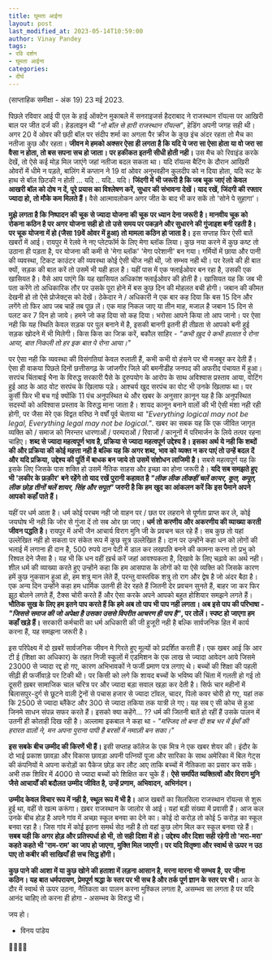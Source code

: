 ```yaml
---
title: घूमता आईना
layout: post
last_modified_at: 2023-05-14T10:59:00
author: Vinay Pandey
tags:
- रवि दर्शन
- घूमता आईना
categories:
- दीर्घ
---
```

(साप्ताहिक समीक्षा - अंक 19)
23 मई 2023.

पिछले रविवार आई पी एल के हाई ऑक्टेन मुकाबले में सनराइजर्स हैदराबाद ने राजस्थान रॉयल्स पर आखिरी बाल पर जीत दर्ज की। हेडलाइन थी *"नो बॉल से हारी राजस्थान रॉयल्स"*, हेडिंग अपनी जगह सही थी। अगर 20 वें ओवर की छठी बॉल पर संदीप शर्मा का अगला पैर क्रीज के कुछ इंच अंदर रहता तो मैच का नतीजा कुछ और रहता। **जीवन मे हमको अक्सर ऐसा ही लगता है कि यदि ये जरा सा ऐसा होता या वो जरा सा वैसा न होता, तो बस सपना सच हो जाता। पर हकीकत इतनी सीधी होती नही।** उस मैच को रिवाइंड करके देखें, तो ऐसे कई मोड़ मिल जाएंगे जहां नतीजा बदल सकता था। यदि रॉयल्स बैटिंग के दौरान आखिरी ओवरों में धीमे न पड़ते, बालिंग में कप्तान ने 19 वां ओवर अनुभवहीन कुलदीप को न दिया होता, यदि रूट के हाथ से बॉल छिटकी न होती ... यदि .. यदि.. यदि। **जिंदगी में भी जरूरी है कि जब चूक जाएं तो केवल आखरी बॉल को दोष न दें, पूरे प्रयास का विश्लेषण करें, सुधार की संभावना देखें। याद रखें, जिंदगी की रफ्तार ज्यादा हो, तो मौके कम मिलते हैं।** वैसे आत्मावलोकन अगर जीत के बाद भी कर सकें तो 'सोने पे सुहागा'। 

**मुझे लगता है कि निष्पादन की चूक से ज्यादा योजना की चूक पर ध्यान देना जरूरी है। मानवीय चूक को रोकना कठिन है पर अगर योजना सही हो तो उसे समय पर पकड़ने और सुधारने की गुंजाइश बनी रहती है। पर चूक योजना में हो (जैसा 19वें ओवर में हुआ) तो मामला कठिन हो जाता है।** इस सप्ताह फिर ऐसी बातें खबरों में आई। रायपुर में रेलवे ने नए प्लेटफॉर्म के लिए मेगा ब्लॉक लिया। कुछ नया करने में कुछ कष्ट तो उठाना ही पड़ता है, पर योजना की कमी से 'मेगा ब्लॉक' 'मेगा परेशानी' बन गया। गर्मियों में छाया और पानी की व्यवस्था, टिकट काउंटर की व्यवस्था कोई ऐसी चीज नही थी, जो सम्भव नही थी। पर रेलवे की ही बात क्यों, सड़क की बात करें तो उसमें भी यही हाल है। यहीं पास में एक फ्लाईओवर बन रहा है, उसकी एक खासियत है। वैसे आप पाएंगे कि यह खासियत अधिकांश फ्लाईओवर की होती है। खासियत यह कि जब भी पता करेंगे तो अधिकारिक तौर पर उसके पूरा होने में बस कुछ दिन की मोहलत बची होगी। जबान की कीमत देखनी हो तो ऐसे प्रोजेक्ट्स को देखें। ठेकेदार ने / अधिकारी ने एक बार कह दिया कि बस 15 दिन और लगेंगे तो फिर आप जब चाहें तब पूछ लें। एक माह निकल जाए या तीन माह, मजाल है जबान 15 दिन से पलट कर 7 दिन हो जाये। हमने जो कह दिया सो कह दिया। भरोसा आपने किया तो आप जानो। पर ऐसा नही कि यह स्थिति केवल सड़क पर पुल बनाने में है, इसकी बानगी इतनी ही तीव्रता से आपको बनी हुई सड़क खोदने में भी मिलेगी। किस किस का जिक्र करें, बकौल साहिर - *"कभी ख़ुद पे कभी हालात पे रोना आया, बात निकली तो हर इक बात पे रोना आया।"* 

पर ऐसा नही कि व्यवस्था की विसंगतियां केवल रुलाती हैं, कभी कभी वो हंसने पर भी मजबूर कर देती हैं। ऐसा ही वाकया पिछले दिनों छत्तीसगढ़ के जांजगीर जिले की बमनीडीह जनपद की अफरीद पंचायत में हुआ। सरपंच चिंताबाई भैना के विरुद्ध सरकारी पैसे के दुरुपयोग के आरोप के साथ अविश्वास प्रस्ताव आया, वोटिंग हुई आठ के आठ वोट सरपंच के खिलाफ पड़े। आश्चर्य खुद सरपंच का वोट भी उनके खिलाफ था। पर कुर्सी फिर भी बच गई क्योंकि 11 पंच अनुपस्थित थे और खबर के अनुसार क़ानून यह है कि अनुपस्थित सदस्यों को अविश्वास प्रस्ताव के विरुद्ध माना जाता है। शायद कानून बनाने वालों की भी ऐसी मंशा नही रही होगी, पर जैसा मेरे एक विद्वत वरिष्ठ ने वर्षों पूर्व चेताया था *"Everything logical may not be legal, Everything legal may not be logical."*. खबर का सबक यह कि एक जीवित जागृत व्यक्ति को / समाज को निरन्तर धारणाओं / परम्पराओं / रिवाजों / कानूनों में परिमार्जन के लिये तत्पर रहना चाहिए। **शब्द से ज्यादा महत्वपूर्ण भाव है, प्रक्रिया से ज्यादा महत्वपूर्ण उद्देश्य है। इसका अर्थ ये नही कि शब्दों की और प्रक्रिया की कोई महत्ता नही है बल्कि यह कि अगर शब्द, भाव को व्यक्त न कर पाएं तो उन्हें बदल दें और यदि प्रक्रिया, उद्देश्य की पूर्ति में बाधक बन जाये तो उसमें संशोधन लाजिमी है।** सबसे महत्वपूर्ण यह कि इसके लिए जिसके पास शक्ति हो उसमें नैतिक साहस और इच्छा का होना जरूरी है। **यदि सब समझते हुए भी 'लकीर के फ़क़ीर' बने रहेंगे तो याद रखें पुरानी कहावत है *"लीक लीक लीकहीं चलें कायर, कूत, कपूत, लीक छोड़ तीनों चलें शायर, सिंह और सपूत"* जरुरी है कि हम खुद का आंकलन करें कि इस पैमाने अपने आपको कहाँ पाते हैं।**

यहीं पर धर्म आता है। धर्म कोई परचम नही जो वाहन पर / छत पर लहराने से पूर्णता प्राप्त कर ले, कोई जयघोष भी नही कि जोर से गुंजा दें तो सब ओर छा जाए। **धर्म तो करणीय और अकरणीय की व्याख्या करती जीवन पद्धति है।** रायपुर में अभी जैन आचार्य विराग मुनि जी के प्रवचन चल रहे हैं। सब कुछ तो यहां उल्लेखित नही हो सकता पर संकेत रूप में कुछ सूत्र उल्लेखित हैं। दान पर उन्होंने कहा धन को लोगों की भलाई में लगाना ही दान है, 500 रुपये दान पेटी में डाल कर लखपति बनने की कामना करना तो प्रभु को रिश्वत देने जैसा है। यह भी कि धन वहीं ख़र्च करें जहां आवश्यकता है, दिखावे के लिए चढ़ावे का अर्थ नही। शील धर्म की व्याख्या करते हुए उन्होंने कहा कि हम आसपास के लोगों को या ऐसे व्यक्ति को जिसके कारण हमें कुछ नुकसान हुआ हो, हम शत्रु मान लेते हैं, परन्तु वास्तविक शत्रु तो राग और द्वेष है जो अंदर बैठा है। एक अन्य दिन उन्होंने कहा हम धार्मिक उतनी ही देर रहते हैं जितनी देर प्रवचन सुनते हैं, बाहर जा कर फिर झूठ बोलने लगते हैं, टैक्स चोरी करते हैं और ऐसा करके अपने आपको बहुत होशियार समझने लगते हैं। **भौतिक सुख के लिए हम इतने पाप करते हैं कि हमे अब तो पाप भी पाप नही लगता। अब इसे पाप की परिभाषा - *"जिससे समाज की जो अपेक्षा है उसका उससे विपरीत आचरण ही पाप है"*, पर तोलें। स्पष्ट हो जाएगा हम कहाँ खड़े हैं।** सरकारी कर्मचारी का धर्म अधिकारी की जी हुजूरी नही है बल्कि सार्वजनिक हित में कार्य करना हैं, यह समझना जरूरी है। 

इस परिपेक्ष्य में दो ख़बरें सार्वजनिक जीवन मे गिरते हुए मूल्यों को प्रदर्शित करती हैं। एक खबर आई कि आर टी ई (शिक्षा का अधिकार) के तहत निजी स्कूलों में एडमिशन के एक लाख से ज्यादा आवेदन आये जिसमे 23000 से ज्यादा रद्द हो गए, कारण अभिभावकों ने फर्जी प्रमाण पत्र लगाए थे। बच्चों की शिक्षा की पहली सीढ़ी ही फर्जीवाड़े पर टिकी थी। पर किसी को लगे कि शायद बच्चों के भविष्य की चिंता में गलती हो गई तो दूसरी ख़बर सामाजिक चाल चरित्र पर और ज्यादा बड़ा सवाल खड़ा कर देती है। सिर्फ चार महीनों में बिलासपुर-दुर्ग से छूटने वाली ट्रेनों से पचास हजार से ज्यादा टॉवल, चादर, पिलो कवर चोरी हो गए, यहां तक कि 2500 से ज्यादा ब्लैंकेट और 300 से ज्यादा तकिया तक यात्री ले गए। यह सब ए सी कोच से हुआ जिनमे साधन संपन्न सफर करते हैं। इसको क्या कहेंगे... ?? धर्म की जितनी बातें हो रहीं हैं उसके पालन में उतनी ही कोताही दिख रही है। अल्लामा इकबाल ने कहा था - 
*"मस्जिद तो बना दी शब भर में ईमाँ की हरारत वालों ने,*
*मन अपना पुराना पापी है बरसों में नमाज़ी बन सका।"*

**इस सबके बीच उम्मीद की किरणें भी हैं।** इसी सप्ताह कॉलेज के एक मित्र ने एक खबर शेयर की। इंदौर के दो भाई प्रकाश छावड़ा और विकास छावड़ा अपनी पत्नियों पूजा और सारिका के साथ अमेरिका में बिल गेट्स की कंपनियों मे अपना करोड़ों का पैकेज छोड़ कर लौट आए ताकि बच्चों में नैतिकता का प्रसार कर सकें। अभी तक शिविर में 4000 से ज्यादा बच्चों को शिक्षित कर चुके हैं। **ऐसे समर्पित व्यक्तित्वों और विराग मुनि जैसे आचार्यों की बदौलत उम्मीद जीवित है, उन्हें प्रणाम, अभिवादन, अभिनंदन।**

**उम्मीद केवल विचार रूप में नही है, स्थूल रूप में भी है।** आज खबरों का सिलसिला राजस्थान रॉयल्स से शुरू हुई था, वहीं से खत्म करूंगा। ख़बर राजस्थान के जालोर से आई। यहां बड़ी संख्या में प्रवासी हैं। आज कल उनके बीच होड़ है अपने गांव में अच्छा स्कूल बनवा का देने का। कोई दो करोड़ तो कोई 5 करोड़ का स्कूल बनवा रहा है। जिस गांव में कोई इतना समर्थ सेठ नही है तो वहां कुछ लोग मिल कर स्कूल बनवा रहे हैं। **सबब यही कि अगर होड़ और प्रतिस्पर्धा हो भी, तो सही दिशा में हो। उद्देश्य और दिशा सही रहेगी तो 'मरा-मरा' कहते कहते भी 'राम-राम' का जाप हो जाएगा, मुक्ति मिल जाएगी। पर यदि वितृष्णा और स्वार्थ से ऊपर न उठ पाए तो कबीर की साखियाँ ही सच सिद्ध होंगी।**

**कुछ पाने की आशा में या कुछ खोने की हताशा में लड़ना आसान है, मरना मारना भी सम्भव है, पर जीना कठिन। यह बात धर्मपरायण, प्रेमपूर्ण श्रद्धा के स्तर पर भी सच है और तर्क पूर्ण ज्ञान के स्तर पर भी।** आज के दौर में स्वार्थ से ऊपर उठना, नैतिकता का पालन करना मुश्किल लगता है, असम्भव सा लगता है पर यदि आनंद चाहिए तो करना ही होगा - असम्भव के विरुद्ध भी। 

जय हो।

- विनय पांडेय

🙏🌷🌷🙏


